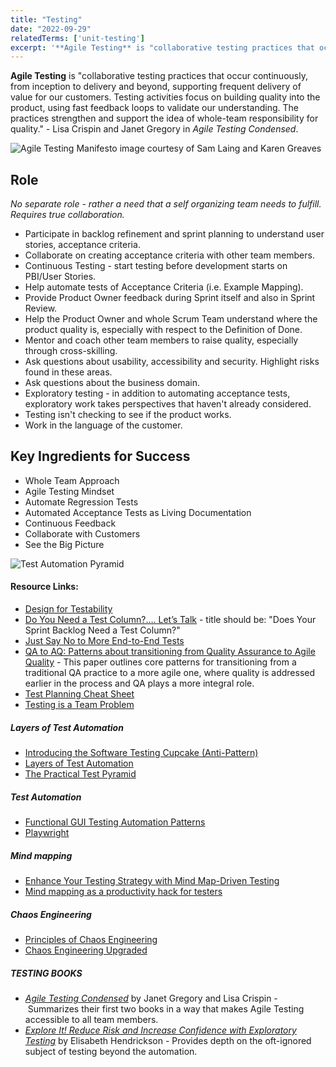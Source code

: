 ```yaml
---
title: "Testing"
date: "2022-09-29"
relatedTerms: ['unit-testing']
excerpt: '**Agile Testing** is "collaborative testing practices that occur continuously, from'
---
```


**Agile Testing** is "collaborative testing practices that occur continuously, from inception to delivery and beyond, supporting frequent delivery of value for our customers. Testing activities focus on building quality into the product, using fast feedback loops to validate our understanding. The practices strengthen and support the idea of whole-team responsibility for quality." - Lisa Crispin and Janet Gregory in _Agile Testing Condensed_.

![Agile Testing Manifesto image courtesy of Sam Laing and Karen Greaves](src/content/glossary/testing/images/Agile-Testing-Manifesto-722x1024.png)

## Role

_No separate role - rather a need that a self organizing team needs to fulfill. Requires true collaboration._

- Participate in backlog refinement and sprint planning to understand user stories, acceptance criteria.
- Collaborate on creating acceptance criteria with other team members.
- Continuous Testing - start testing before development starts on PBI/User Stories.
- Help automate tests of Acceptance Criteria (i.e. Example Mapping).
- Provide Product Owner feedback during Sprint itself and also in Sprint Review.
- Help the Product Owner and whole Scrum Team understand where the product quality is, especially with respect to the Definition of Done.
- Mentor and coach other team members to raise quality, especially through cross-skilling.
- Ask questions about usability, accessibility and security. Highlight risks found in these areas.
- Ask questions about the business domain.
- Exploratory testing - in addition to automating acceptance tests, exploratory work takes perspectives that haven't already considered.
- Testing isn't checking to see if the product works.
- Work in the language of the customer.

## Key Ingredients for Success

- Whole Team Approach
- Agile Testing Mindset
- Automate Regression Tests
- Automated Acceptance Tests as Living Documentation
- Continuous Feedback
- Collaborate with Customers
- See the Big Picture

![Test Automation Pyramid](src/content/glossary/testing/images/Test-Automation-Pyramid.jpg)

#### Resource Links:

- [Design for Testability](https://blog.gdinwiddie.com/2012/05/16/design-for-testability/)
- [Do You Need a Test Column?…. Let’s Talk](https://janetgregory.ca/do-you-need-a-test-column-lets-talk/) - title should be: "Does Your Sprint Backlog Need a Test Column?"
- [Just Say No to More End-to-End Tests](https://testing.googleblog.com/2015/04/just-say-no-to-more-end-to-end-tests.html)
- [QA to AQ: Patterns about transitioning from Quality Assurance to Agile Quality](https://wirfs-brock.com/rebecca/papers/qa2aq-part-one/) - This paper outlines core patterns for transitioning from a traditional QA practice to a more agile one, where quality is addressed earlier in the process and QA plays a more integral role.
- [Test Planning Cheat Sheet](https://agiletester.ca/test-planning-cheat-sheet/)
- [Testing is a Team Problem](https://janetgregory.ca/testing-is-a-team-problem/)

##### Layers of Test Automation

- [Introducing the Software Testing Cupcake (Anti-Pattern)](https://www.thoughtworks.com/insights/blog/introducing-software-testing-cupcake-anti-pattern)
- [Layers of Test Automation](https://qa-matters.com/2014/12/28/layers-of-test-automation/)
- [The Practical Test Pyramid](https://martinfowler.com/articles/practical-test-pyramid.html)

##### Test Automation

- [Functional GUI Testing Automation Patterns](https://www.infoq.com/articles/gui-automation-patterns/)
- [Playwright](https://playwright.dev/)

##### Mind mapping

- [Enhance Your Testing Strategy with Mind Map-Driven Testing](https://www.infoq.com/articles/mindmap-driven-testing/)
- [Mind mapping as a productivity hack for testers](https://medium.com/qualityworks-blog/mind-mapping-as-a-productivity-hack-for-testers-3-ways-to-improve-your-testing-process-94104fa1022d)

##### Chaos Engineering

- [Principles of Chaos Engineering](https://principlesofchaos.org/)
- [Chaos Engineering Upgraded](https://netflixtechblog.com/chaos-engineering-upgraded-878d341f15fa)

##### TESTING BOOKS

- [_Agile Testing Condensed_](https://leanpub.com/agiletesting-condensed) by Janet Gregory and Lisa Crispin - Summarizes their first two books in a way that makes Agile Testing accessible to all team members.
- [_Explore It! Reduce Risk and Increase Confidence with Exploratory Testing_](https://pragprog.com/titles/ehxta/explore-it/) by Elisabeth Hendrickson - Provides depth on the oft-ignored subject of testing beyond the automation.

